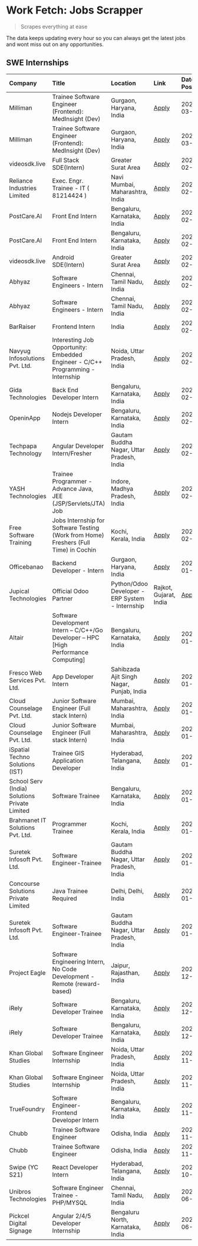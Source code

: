 # Work Fetch: Jobs Scrapper
> Scrapes everything at ease

The data keeps updating every hour so you can always get the latest jobs and wont miss out on any opportunities.

## SWE Internships
<!--START_SECTION:workfetch-->
| Company                                       | Title                                                                                | Location                                  | Link                                                                                                                                                                                                                                                                                                            | Date Posted   |
|:----------------------------------------------|:-------------------------------------------------------------------------------------|:------------------------------------------|:----------------------------------------------------------------------------------------------------------------------------------------------------------------------------------------------------------------------------------------------------------------------------------------------------------------|:--------------|
| Milliman                                      | Trainee Software Engineer (Frontend): MedInsight (Dev)                               | Gurgaon, Haryana, India                   | [Apply](https://in.linkedin.com/jobs/view/trainee-software-engineer-frontend-medinsight-dev-at-milliman-3792874280?position=32&pageNum=0&refId=6lf2PoFCUTrWseue9x90wQ%3D%3D&trackingId=brnevv3Dzg4y23FURn3Ceg%3D%3D&trk=public_jobs_jserp-result_search-card)                                                   | 2024-03-01    |
| Milliman                                      | Trainee Software Engineer (Frontend): MedInsight (Dev)                               | Gurgaon, Haryana, India                   | [Apply](https://in.linkedin.com/jobs/view/trainee-software-engineer-frontend-medinsight-dev-at-milliman-3792874280?position=7&pageNum=2&refId=%2Fa9rtHJYB1B7DHqvT46tlg%3D%3D&trackingId=EYSPGPLHFrtUWOdXkSvSAA%3D%3D&trk=public_jobs_jserp-result_search-card)                                                  | 2024-03-01    |
| videosdk.live                                 | Full Stack SDE(Intern)                                                               | Greater Surat Area                        | [Apply](https://in.linkedin.com/jobs/view/full-stack-sde-intern-at-videosdk-live-3842945056?position=22&pageNum=0&refId=6lf2PoFCUTrWseue9x90wQ%3D%3D&trackingId=qGpSICLgZ7frtdSR1lOKsQ%3D%3D&trk=public_jobs_jserp-result_search-card)                                                                          | 2024-02-29    |
| Reliance Industries Limited                   | Exec. Engr. Trainee - IT ( 81214424 )                                                | Navi Mumbai, Maharashtra, India           | [Apply](https://in.linkedin.com/jobs/view/exec-engr-trainee-it-81214424-at-reliance-industries-limited-3842850941?position=47&pageNum=0&refId=6lf2PoFCUTrWseue9x90wQ%3D%3D&trackingId=ydfIKEQ%2FuUSCGlWYSr7Uig%3D%3D&trk=public_jobs_jserp-result_search-card)                                                  | 2024-02-29    |
| PostCare.AI                                   | Front End Intern                                                                     | Bengaluru, Karnataka, India               | [Apply](https://in.linkedin.com/jobs/view/front-end-intern-at-postcare-ai-3836727039?position=58&pageNum=0&refId=6lf2PoFCUTrWseue9x90wQ%3D%3D&trackingId=v7RPA8YFIWTD1hCtH8vkhA%3D%3D&trk=public_jobs_jserp-result_search-card)                                                                                 | 2024-02-29    |
| PostCare.AI                                   | Front End Intern                                                                     | Bengaluru, Karnataka, India               | [Apply](https://in.linkedin.com/jobs/view/front-end-intern-at-postcare-ai-3836727039?position=8&pageNum=5&refId=kvEOlro%2Fp1c3w0yGrySkkw%3D%3D&trackingId=Lk%2F34IypaVOaQrhDNOtfIQ%3D%3D&trk=public_jobs_jserp-result_search-card)                                                                              | 2024-02-29    |
| videosdk.live                                 | Android SDE(Intern)                                                                  | Greater Surat Area                        | [Apply](https://in.linkedin.com/jobs/view/android-sde-intern-at-videosdk-live-3842938927?position=10&pageNum=7&refId=EO%2BiCAJUeVUvfMKKS8KAXQ%3D%3D&trackingId=93KJuMj4gUsKOpXoUKmnDQ%3D%3D&trk=public_jobs_jserp-result_search-card)                                                                           | 2024-02-29    |
| Abhyaz                                        | Software Engineers - Intern                                                          | Chennai, Tamil Nadu, India                | [Apply](https://in.linkedin.com/jobs/view/software-engineers-intern-at-abhyaz-3842331306?position=60&pageNum=0&refId=6lf2PoFCUTrWseue9x90wQ%3D%3D&trackingId=QdSZ6w%2BWsB67VesEk6wj6A%3D%3D&trk=public_jobs_jserp-result_search-card)                                                                           | 2024-02-28    |
| Abhyaz                                        | Software Engineers - Intern                                                          | Chennai, Tamil Nadu, India                | [Apply](https://in.linkedin.com/jobs/view/software-engineers-intern-at-abhyaz-3842331306?position=10&pageNum=5&refId=kvEOlro%2Fp1c3w0yGrySkkw%3D%3D&trackingId=CGXO8BLIRur0OlGh5atvrA%3D%3D&trk=public_jobs_jserp-result_search-card)                                                                           | 2024-02-28    |
| BarRaiser                                     | Frontend Intern                                                                      | India                                     | [Apply](https://in.linkedin.com/jobs/view/frontend-intern-at-barraiser-3830344799?position=37&pageNum=0&refId=6lf2PoFCUTrWseue9x90wQ%3D%3D&trackingId=CNyO8nOcxFfHd%2FVZMCQhvA%3D%3D&trk=public_jobs_jserp-result_search-card)                                                                                  | 2024-02-27    |
| Navyug Infosolutions Pvt. Ltd.                | Interesting Job Opportunity: Embedded Engineer - C/C++ Programming - Internship      | Noida, Uttar Pradesh, India               | [Apply](https://in.linkedin.com/jobs/view/interesting-job-opportunity-embedded-engineer-c-c%2B%2B-programming-internship-at-navyug-infosolutions-pvt-ltd-3833888454?position=18&pageNum=0&refId=6lf2PoFCUTrWseue9x90wQ%3D%3D&trackingId=9CME1M58Qt3iqCHdXoz1FQ%3D%3D&trk=public_jobs_jserp-result_search-card)  | 2024-02-24    |
| Gida Technologies                             | Back End Developer Intern                                                            | Bengaluru, Karnataka, India               | [Apply](https://in.linkedin.com/jobs/view/back-end-developer-intern-at-gida-technologies-3836849295?position=6&pageNum=0&refId=6lf2PoFCUTrWseue9x90wQ%3D%3D&trackingId=GcN7RBNVlJuH0SPpWn%2BDbQ%3D%3D&trk=public_jobs_jserp-result_search-card)                                                                 | 2024-02-23    |
| OpeninApp                                     | Nodejs Developer Intern                                                              | Bengaluru, Karnataka, India               | [Apply](https://in.linkedin.com/jobs/view/nodejs-developer-intern-at-openinapp-3836003896?position=6&pageNum=7&refId=EO%2BiCAJUeVUvfMKKS8KAXQ%3D%3D&trackingId=CzRSFacAeJZChQxWMxAtlA%3D%3D&trk=public_jobs_jserp-result_search-card)                                                                           | 2024-02-21    |
| Techpapa Technology                           | Angular Developer Intern/Fresher                                                     | Gautam Buddha Nagar, Uttar Pradesh, India | [Apply](https://in.linkedin.com/jobs/view/angular-developer-intern-fresher-at-techpapa-technology-3834305862?position=40&pageNum=0&refId=6lf2PoFCUTrWseue9x90wQ%3D%3D&trackingId=HN61jOucvk2G2quekVNVtw%3D%3D&trk=public_jobs_jserp-result_search-card)                                                         | 2024-02-20    |
| YASH Technologies                             | Trainee Programmer - Advance Java, JEE (JSP/Servlets/JTA) Job                        | Indore, Madhya Pradesh, India             | [Apply](https://in.linkedin.com/jobs/view/trainee-programmer-advance-java-jee-jsp-servlets-jta-job-at-yash-technologies-3811759183?position=49&pageNum=0&refId=6lf2PoFCUTrWseue9x90wQ%3D%3D&trackingId=LOthcIP5CPn4s62Rwwkz9A%3D%3D&trk=public_jobs_jserp-result_search-card)                                   | 2024-02-13    |
| Free Software Training                        | Jobs Internship for Software Testing (Work from Home) Freshers (Full Time) in Cochin | Kochi, Kerala, India                      | [Apply](https://in.linkedin.com/jobs/view/jobs-internship-for-software-testing-work-from-home-freshers-full-time-in-cochin-at-free-software-training-3826557030?position=42&pageNum=0&refId=6lf2PoFCUTrWseue9x90wQ%3D%3D&trackingId=ghJwxkx5vKrycOzG040khw%3D%3D&trk=public_jobs_jserp-result_search-card)      | 2024-02-10    |
| Officebanao                                   | Backend Developer - Intern                                                           | Gurgaon, Haryana, India                   | [Apply](https://in.linkedin.com/jobs/view/backend-developer-intern-at-officebanao-3814263731?position=38&pageNum=0&refId=6lf2PoFCUTrWseue9x90wQ%3D%3D&trackingId=LwqBo6GYFhvoYhGaUKTyUA%3D%3D&trk=public_jobs_jserp-result_search-card)                                                                         | 2024-01-31    |
| Jupical Technologies | Official Odoo Partner  | Python/Odoo Developer - ERP System - Internship                                      | Rajkot, Gujarat, India                    | [Apply](https://in.linkedin.com/jobs/view/python-odoo-developer-erp-system-internship-at-jupical-technologies-official-odoo-partner-3813626459?position=13&pageNum=0&refId=6lf2PoFCUTrWseue9x90wQ%3D%3D&trackingId=cxuhGLyzoxno6X%2BM54V3Jw%3D%3D&trk=public_jobs_jserp-result_search-card)                     | 2024-01-30    |
| Altair                                        | Software Development Intern – C/C++/Go Developer – HPC [High Performance Computing]  | Bengaluru, Karnataka, India               | [Apply](https://in.linkedin.com/jobs/view/software-development-intern-%E2%80%93-c-c%2B%2B-go-developer-%E2%80%93-hpc-high-performance-computing-at-altair-3809167074?position=10&pageNum=0&refId=6lf2PoFCUTrWseue9x90wQ%3D%3D&trackingId=ZRjsc1cTHYMTVghz8CKnAQ%3D%3D&trk=public_jobs_jserp-result_search-card) | 2024-01-19    |
| Fresco Web Services Pvt. Ltd.                 | App Developer Intern                                                                 | Sahibzada Ajit Singh Nagar, Punjab, India | [Apply](https://in.linkedin.com/jobs/view/app-developer-intern-at-fresco-web-services-pvt-ltd-3809225736?position=14&pageNum=0&refId=6lf2PoFCUTrWseue9x90wQ%3D%3D&trackingId=NoevGlVqp%2FC1ekwvYmvj%2Fw%3D%3D&trk=public_jobs_jserp-result_search-card)                                                         | 2024-01-16    |
| Cloud Counselage Pvt. Ltd.                    | Junior Software Engineer (Full stack Intern)                                         | Mumbai, Maharashtra, India                | [Apply](https://in.linkedin.com/jobs/view/junior-software-engineer-full-stack-intern-at-cloud-counselage-pvt-ltd-3803132814?position=51&pageNum=0&refId=6lf2PoFCUTrWseue9x90wQ%3D%3D&trackingId=Lv9jV1ZhxLGqmRo0WEfhIw%3D%3D&trk=public_jobs_jserp-result_search-card)                                          | 2024-01-11    |
| Cloud Counselage Pvt. Ltd.                    | Junior Software Engineer (Full stack Intern)                                         | Mumbai, Maharashtra, India                | [Apply](https://in.linkedin.com/jobs/view/junior-software-engineer-full-stack-intern-at-cloud-counselage-pvt-ltd-3803132814?position=1&pageNum=5&refId=kvEOlro%2Fp1c3w0yGrySkkw%3D%3D&trackingId=nHM2IiuS1dg%2BUPoTLA3Heg%3D%3D&trk=public_jobs_jserp-result_search-card)                                       | 2024-01-11    |
| iSpatial Techno Solutions (IST)               | Trainee GIS Application Developer                                                    | Hyderabad, Telangana, India               | [Apply](https://in.linkedin.com/jobs/view/trainee-gis-application-developer-at-ispatial-techno-solutions-ist-3800933635?position=8&pageNum=0&refId=6lf2PoFCUTrWseue9x90wQ%3D%3D&trackingId=40rJlpNKN5yJW3Xwc0u1Ew%3D%3D&trk=public_jobs_jserp-result_search-card)                                               | 2024-01-09    |
| School Serv (India) Solutions Private Limited | Software Trainee                                                                     | Bengaluru, Karnataka, India               | [Apply](https://in.linkedin.com/jobs/view/software-trainee-at-school-serv-india-solutions-private-limited-3800935439?position=9&pageNum=0&refId=6lf2PoFCUTrWseue9x90wQ%3D%3D&trackingId=t6IYZFiXxobnqy7qMj0TqA%3D%3D&trk=public_jobs_jserp-result_search-card)                                                  | 2024-01-09    |
| Brahmanet IT Solutions Pvt. Ltd.              | Programmer Trainee                                                                   | Kochi, Kerala, India                      | [Apply](https://in.linkedin.com/jobs/view/programmer-trainee-at-brahmanet-it-solutions-pvt-ltd-3800931078?position=20&pageNum=0&refId=6lf2PoFCUTrWseue9x90wQ%3D%3D&trackingId=o4uUENsKwgAOm9lQA6IJYw%3D%3D&trk=public_jobs_jserp-result_search-card)                                                            | 2024-01-09    |
| Suretek Infosoft Pvt. Ltd.                    | Software Engineer-Trainee                                                            | Gautam Buddha Nagar, Uttar Pradesh, India | [Apply](https://in.linkedin.com/jobs/view/software-engineer-trainee-at-suretek-infosoft-pvt-ltd-3800934643?position=29&pageNum=0&refId=6lf2PoFCUTrWseue9x90wQ%3D%3D&trackingId=DbuVzqMF08nm6fxDxhecEw%3D%3D&trk=public_jobs_jserp-result_search-card)                                                           | 2024-01-09    |
| Concourse Solutions Private Limited           | Java Trainee Required                                                                | Delhi, Delhi, India                       | [Apply](https://in.linkedin.com/jobs/view/java-trainee-required-at-concourse-solutions-private-limited-3800941190?position=39&pageNum=0&refId=6lf2PoFCUTrWseue9x90wQ%3D%3D&trackingId=%2FEPlpu8fG1sMu9u6gNQvQQ%3D%3D&trk=public_jobs_jserp-result_search-card)                                                  | 2024-01-09    |
| Suretek Infosoft Pvt. Ltd.                    | Software Engineer-Trainee                                                            | Gautam Buddha Nagar, Uttar Pradesh, India | [Apply](https://in.linkedin.com/jobs/view/software-engineer-trainee-at-suretek-infosoft-pvt-ltd-3800934643?position=4&pageNum=2&refId=%2Fa9rtHJYB1B7DHqvT46tlg%3D%3D&trackingId=t%2BV4uqIQSdotSk%2Bvd31Ihg%3D%3D&trk=public_jobs_jserp-result_search-card)                                                      | 2024-01-09    |
| Project Eagle                                 | Software Engineering Intern, No Code Development - Remote (reward-based)             | Jaipur, Rajasthan, India                  | [Apply](https://in.linkedin.com/jobs/view/software-engineering-intern-no-code-development-remote-reward-based-at-project-eagle-3813380172?position=50&pageNum=0&refId=6lf2PoFCUTrWseue9x90wQ%3D%3D&trackingId=a3JUN55ziypAKEQI6Uk1qA%3D%3D&trk=public_jobs_jserp-result_search-card)                            | 2023-12-30    |
| iRely                                         | Software Developer Trainee                                                           | Bengaluru, Karnataka, India               | [Apply](https://in.linkedin.com/jobs/view/software-developer-trainee-at-irely-3801577534?position=56&pageNum=0&refId=6lf2PoFCUTrWseue9x90wQ%3D%3D&trackingId=MXrJ4As5XnKrvGwqcL46aQ%3D%3D&trk=public_jobs_jserp-result_search-card)                                                                             | 2023-12-22    |
| iRely                                         | Software Developer Trainee                                                           | Bengaluru, Karnataka, India               | [Apply](https://in.linkedin.com/jobs/view/software-developer-trainee-at-irely-3801577534?position=6&pageNum=5&refId=kvEOlro%2Fp1c3w0yGrySkkw%3D%3D&trackingId=2YnfvItDibqG50IpXpAmtQ%3D%3D&trk=public_jobs_jserp-result_search-card)                                                                            | 2023-12-22    |
| Khan Global Studies                           | Software Engineer Internship                                                         | Noida, Uttar Pradesh, India               | [Apply](https://in.linkedin.com/jobs/view/software-engineer-internship-at-khan-global-studies-3766942197?position=52&pageNum=0&refId=6lf2PoFCUTrWseue9x90wQ%3D%3D&trackingId=ee9iprNPKYoldwXKROm6Pw%3D%3D&trk=public_jobs_jserp-result_search-card)                                                             | 2023-11-27    |
| Khan Global Studies                           | Software Engineer Internship                                                         | Noida, Uttar Pradesh, India               | [Apply](https://in.linkedin.com/jobs/view/software-engineer-internship-at-khan-global-studies-3766942197?position=2&pageNum=5&refId=kvEOlro%2Fp1c3w0yGrySkkw%3D%3D&trackingId=yDiS5y7%2FSfc0f4dQhirC1A%3D%3D&trk=public_jobs_jserp-result_search-card)                                                          | 2023-11-27    |
| TrueFoundry                                   | Software Engineer- Frontend Developer Intern                                         | Bengaluru, Karnataka, India               | [Apply](https://in.linkedin.com/jobs/view/software-engineer-frontend-developer-intern-at-truefoundry-3790095058?position=4&pageNum=7&refId=EO%2BiCAJUeVUvfMKKS8KAXQ%3D%3D&trackingId=%2FQBzIXG8C5EbYNl9l4EkPA%3D%3D&trk=public_jobs_jserp-result_search-card)                                                   | 2023-11-24    |
| Chubb                                         | Trainee Software Engineer                                                            | Odisha, India                             | [Apply](https://in.linkedin.com/jobs/view/trainee-software-engineer-at-chubb-3756335100?position=34&pageNum=0&refId=6lf2PoFCUTrWseue9x90wQ%3D%3D&trackingId=nQcWtXfyKWYhEpNs8IpR%2Bg%3D%3D&trk=public_jobs_jserp-result_search-card)                                                                            | 2023-11-02    |
| Chubb                                         | Trainee Software Engineer                                                            | Odisha, India                             | [Apply](https://in.linkedin.com/jobs/view/trainee-software-engineer-at-chubb-3756335100?position=9&pageNum=2&refId=%2Fa9rtHJYB1B7DHqvT46tlg%3D%3D&trackingId=ThQUVjHNErleL97gflEUdg%3D%3D&trk=public_jobs_jserp-result_search-card)                                                                             | 2023-11-02    |
| Swipe (YC S21)                                | React Developer Intern                                                               | Hyderabad, Telangana, India               | [Apply](https://in.linkedin.com/jobs/view/react-developer-intern-at-swipe-yc-s21-3737600089?position=25&pageNum=0&refId=6lf2PoFCUTrWseue9x90wQ%3D%3D&trackingId=NtjCGbuPu1tyERCFhFeUIw%3D%3D&trk=public_jobs_jserp-result_search-card)                                                                          | 2023-10-13    |
| Unibros Technologies                          | Software Engineer Trainee - PHP/MYSQL                                                | Chennai, Tamil Nadu, India                | [Apply](https://in.linkedin.com/jobs/view/software-engineer-trainee-php-mysql-at-unibros-technologies-3656599241?position=4&pageNum=0&refId=6lf2PoFCUTrWseue9x90wQ%3D%3D&trackingId=ziGNqlEyM9ilpU%2FBYgMTTQ%3D%3D&trk=public_jobs_jserp-result_search-card)                                                    | 2023-06-12    |
| Pickcel Digital Signage                       | Angular 2/4/5 Developer Internship                                                   | Bengaluru North, Karnataka, India         | [Apply](https://in.linkedin.com/jobs/view/angular-2-4-5-developer-internship-at-pickcel-digital-signage-3627620591?position=48&pageNum=0&refId=6lf2PoFCUTrWseue9x90wQ%3D%3D&trackingId=JXwYUgLEIz4YI%2F4iyNmO3A%3D%3D&trk=public_jobs_jserp-result_search-card)                                                 | 2023-06-06    |
<!--END_SECTION:workfetch-->
